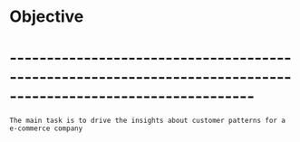# Objective
# -------------------------------------------------------------------------------------------------------------
    The main task is to drive the insights about customer patterns for a e-commerce company

